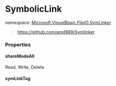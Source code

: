 ﻿# SymbolicLink
_namespace: <a href="#" onClick="load('/docs/Microsoft.VisualBasic.FileIO.SymLinker/index.md')">Microsoft.VisualBasic.FileIO.SymLinker</a>_



> https://github.com/amd989/Symlinker



### Properties

#### shareModeAll
Read, Write, Delete
#### symLinkTag

